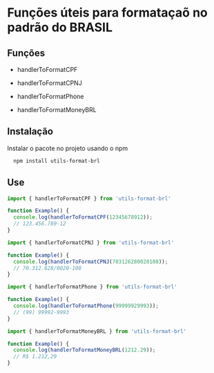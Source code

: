 
# Funções úteis para formataçaõ no padrão do BRASIL


## Funções

- handlerToFormatCPF

- handlerToFormatCPNJ

- handlerToFormatPhone

- handlerToFormatMoneyBRL



## Instalação

Instalar o pacote no projeto usando o npm

```bash
  npm install utils-format-brl
```
    
## Use

```javascript
import { handlerToFormatCPF } from 'utils-format-brl'

function Example() {
  console.log(handlerToFormatCPF(12345678912));
  // 123.456.789-12
}
```

```javascript
import { handlerToFormatCPNJ } from 'utils-format-brl'

function Example() {
  console.log(handlerToFormatCPNJ(703126280020108));
  // 70.312.628/0020-108
}
```

```javascript
import { handlerToFormatPhone } from 'utils-format-brl'

function Example() {
  console.log(handlerToFormatPhone(99999929993));
  // (99) 99992-9993
}
```

```javascript
import { handlerToFormatMoneyBRL } from 'utils-format-brl'

function Example() {
  console.log(handlerToFormatMoneyBRL(1212.29));
  // R$ 1.212,29
}
```
